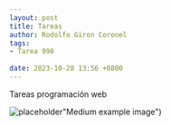 ```yaml
---
layout: post
title: Tareas
author: Rodolfo Giron Coronel
tags:
- Tarea 998
  
date: 2023-10-28 13:56 +0800
---
```

Tareas programación web



![placeholder](https://scontent.fcun1-1.fna.fbcdn.net/v/t39.30808-6/406397994_6767233663374716_5275079330000210128_n.jpg?_nc_cat=110&ccb=1-7&_nc_sid=3635dc&_nc_ohc=1bpuq1rBMkMAX88lVbZ&_nc_ht=scontent.fcun1-1.fna&oh=00_AfCH9pSbovaFTWdYvXQqcACHUtPqv93AlPPHMi258tnm3A&oe=656D5F9B)"Medium example image")
